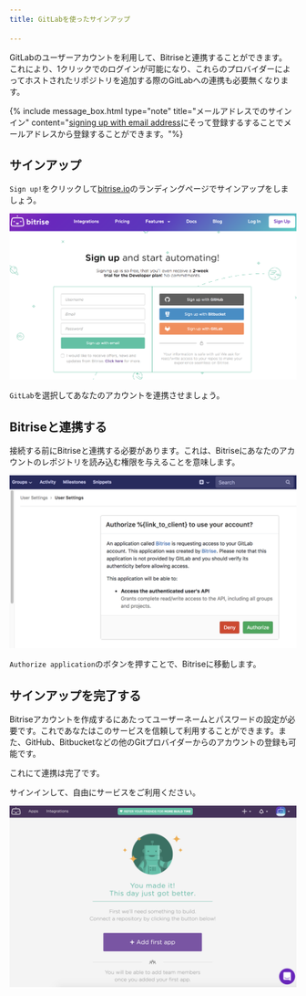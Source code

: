```yaml
---
title: GitLabを使ったサインアップ

---
```

GitLabのユーザーアカウントを利用して、Bitriseと連携することができます。 これにより、1クリックでのログインが可能になり、これらのプロバイダーによってホストされたリポジトリを追加する際のGitLabへの連携も必要無くなります。

{% include message_box.html type="note" title="メールアドレスでのサインイン" content="[signing up with email address](/getting-started/signing-up/signing-up-with-email)にそって登録するすることでメールアドレスから登録することができます。"%}

## サインアップ

`Sign up!`をクリックして[bitrise.io](https://bitrise.io)のランディングページでサインアップをしましょう。

![Screenshot](/img/signing-up/sign-up-bitrise.png)

`GitLab`を選択してあなたのアカウントを連携させましょう。

## Bitriseと連携する

接続する前にBitriseと連携する必要があります。これは、Bitriseにあなたのアカウントのレポジトリを読み込む権限を与えることを意味します。

![Screenshot](/img/signing-up/gitlab_authorization.png)

`Authorize application`のボタンを押すことで、Bitriseに移動します。

## サインアップを完了する

Bitriseアカウントを作成するにあたってユーザーネームとパスワードの設定が必要です。これであなたはこのサービスを信頼して利用することができます。また、GitHub、Bitbucketなどの他のGitプロバイダーからのアカウントの登録も可能です。

これにて連携は完了です。

サインインして、自由にサービスをご利用ください。

![Screenshot](/img/signing-up/signup_success.png)